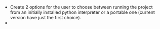 - Create 2 options for the user to choose between running the project from an initially installed python interpreter or a portable one (current version have just the first choice).
- 
